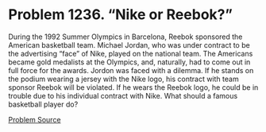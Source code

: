 # Problem 1236. “Nike or Reebok?”

During the 1992 Summer Olympics in Barcelona, ​​Reebok sponsored the American basketball team. Michael Jordan, who was under contract to be the advertising “face” of Nike, played on the national team. The Americans became gold medalists at the Olympics, and, naturally, had to come out in full force for the awards. Jordon was faced with a dilemma. If he stands on the podium wearing a jersey with the Nike logo, his contract with team sponsor Reebok will be violated. If he wears the Reebok logo, he could be in trouble due to his individual contract with Nike. What should a famous basketball player do?

[Problem Source](https://www.trizland.ru/tasks/5687/)